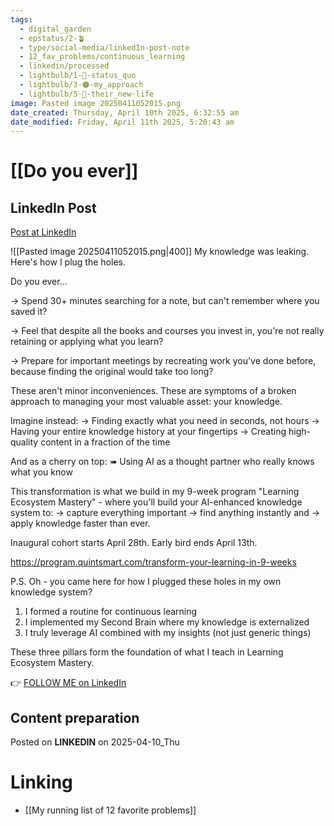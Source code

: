 ```yaml
---
tags:
  - digital_garden
  - epstatus/2-🪴
  - type/social-media/linkedIn-post-note
  - 12_fav_problems/continuous_learning
  - linkedin/processed
  - lightbulb/1-🔴-status_quo
  - lightbulb/3-🟠-my_approach
  - lightbulb/5-🔵-their_new-life
image: Pasted image 20250411052015.png
date_created: Thursday, April 10th 2025, 6:32:55 am
date_modified: Friday, April 11th 2025, 5:20:43 am
---
```

# [[Do you ever]]
## LinkedIn Post
[Post at LinkedIn](https://www.linkedin.com/posts/sebastiankamilli_my-knowledge-was-leaking-heres-how-i-plug-activity-7315976884696084480-3H1s?utm_source=share&utm_medium=member_desktop&rcm=ACoAAA1M1pkBgWCYPhT45EpfLiHzViQqRWNCIv4)

![[Pasted image 20250411052015.png|400]]
My knowledge was leaking. Here's how I plug the holes.

Do you ever...

→ Spend 30+ minutes searching for a note, but can't remember where you saved it?

→ Feel that despite all the books and courses you invest in, you're not really retaining or applying what you learn?

→ Prepare for important meetings by recreating work you've done before, because finding the original would take too long?

These aren't minor inconveniences. 
These are symptoms of a broken approach to managing your most valuable asset: your knowledge.

Imagine instead:
→ Finding exactly what you need in seconds, not hours
→ Having your entire knowledge history at your fingertips 
→ Creating high-quality content in a fraction of the time 

And as a cherry on top: 
➠ Using AI as a thought partner who really knows what you know

This transformation is what we build in my 9-week program "Learning Ecosystem Mastery" - where you'll build your AI-enhanced knowledge system to:
→ capture everything important
→ find anything instantly and 
→ apply knowledge faster than ever.

Inaugural cohort starts April 28th. 
Early bird ends April 13th.

https://program.quintsmart.com/transform-your-learning-in-9-weeks

P.S. Oh - you came here for how I plugged these holes in my own knowledge system?

1. I formed a routine for continuous learning
2. I implemented my Second Brain where my knowledge is externalized
3. I truly leverage AI combined with my insights (not just generic things)

These three pillars form the foundation of what I teach in Learning Ecosystem Mastery.


👉 [FOLLOW ME on LinkedIn](https://www.linkedin.com/comm/mynetwork/discovery-see-all?usecase=PEOPLE_FOLLOWS&followMember=sebastiankamilli)

## Content preparation



Posted on **LINKEDIN** on 2025-04-10_Thu
# Linking
+ [[My running list of 12 favorite problems]]